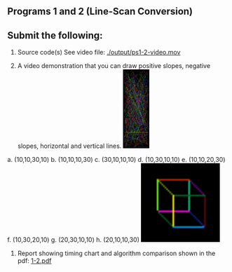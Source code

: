 ## Programs 1 and 2 (Line-Scan Conversion)

## Submit the following: 
1. Source code(s) See video file:  [./output/ps1-2-video.mov](./output/ps1-2-video.mov)

2. A video demonstration that you can draw positive slopes, negative slopes, horizontal and vertical lines. <img src="./output/ps1-2.png" height="180" width="60">

a. (10,10,30,10)
b. (10,10,10,30)
c. (30,10,10,10)
d. (10,30,10,10)
e. (10,10,20,30)
f. (10,30,20,10)
g. (20,30,10,10)
h. (20,10,10,30)
<img src="./output/ps1-1-square.png" height="180">

1. Report showing timing chart and algorithm comparison shown in the pdf: [1-2.pdf](./1-2.pdf)
